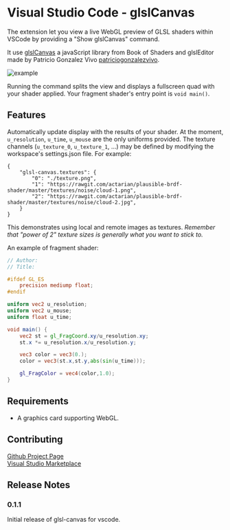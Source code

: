 # Visual Studio Code - glslCanvas

The extension let you view a live WebGL preview of GLSL shaders within VSCode by providing a "Show glslCanvas" command.

It use [glslCanvas](https://github.com/patriciogonzalezvivo/glslCanvas) a javaScript library from Book of Shaders and glslEditor made by Patricio Gonzalez Vivo [patriciogonzalezvivo](https://github.com/patriciogonzalezvivo/glslCanvas).

![example](https://rawgit.com/actarian/vscode-glsl-canvas/master/resources/example.jpg)

Running the command splits the view and displays a fullscreen quad with your shader applied. Your fragment shader's entry point is ```void main()```. 

## Features

Automatically update display with the results of your shader. At the moment, ```u_resolution```, ```u_time```, ```u_mouse``` are the only uniforms provided. The texture channels (```u_texture_0```, ```u_texture_1```, ...) may be defined by modifying the workspace's settings.json file. For example:  
```
{
    "glsl-canvas.textures": {
        "0": "./texture.png",
        "1": "https://rawgit.com/actarian/plausible-brdf-shader/master/textures/noise/cloud-1.png",
        "2": "https://rawgit.com/actarian/plausible-brdf-shader/master/textures/noise/cloud-2.jpg",        
    }
}
```
This demonstrates using local and remote images as textures. *Remember that "power of 2" texture sizes is generally what you want to stick to.*

An example of fragment shader:
```glsl
// Author:
// Title:

#ifdef GL_ES
    precision mediump float;
#endif

uniform vec2 u_resolution;
uniform vec2 u_mouse;
uniform float u_time;

void main() {
    vec2 st = gl_FragCoord.xy/u_resolution.xy;
    st.x *= u_resolution.x/u_resolution.y;

    vec3 color = vec3(0.);
    color = vec3(st.x,st.y,abs(sin(u_time)));

    gl_FragColor = vec4(color,1.0);
}
```

## Requirements

* A graphics card supporting WebGL.

## Contributing

[Github Project Page](https://github.com/actarian/vscode-glsl-canvas)  
[Visual Studio Marketplace](https://marketplace.visualstudio.com/items?itemName=circledev.glsl-canvas)

## Release Notes

### 0.1.1

Initial release of glsl-canvas for vscode.
